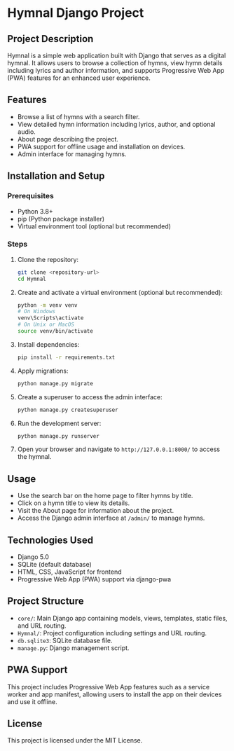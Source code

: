# Hymnal Django Project

## Project Description
Hymnal is a simple web application built with Django that serves as a digital hymnal. It allows users to browse a collection of hymns, view hymn details including lyrics and author information, and supports Progressive Web App (PWA) features for an enhanced user experience.

## Features
- Browse a list of hymns with a search filter.
- View detailed hymn information including lyrics, author, and optional audio.
- About page describing the project.
- PWA support for offline usage and installation on devices.
- Admin interface for managing hymns.

## Installation and Setup

### Prerequisites
- Python 3.8+
- pip (Python package installer)
- Virtual environment tool (optional but recommended)

### Steps
1. Clone the repository:
   ```bash
   git clone <repository-url>
   cd Hymnal
   ```

2. Create and activate a virtual environment (optional but recommended):
   ```bash
   python -m venv venv
   # On Windows
   venv\Scripts\activate
   # On Unix or MacOS
   source venv/bin/activate
   ```

3. Install dependencies:
   ```bash
   pip install -r requirements.txt
   ```

4. Apply migrations:
   ```bash
   python manage.py migrate
   ```

5. Create a superuser to access the admin interface:
   ```bash
   python manage.py createsuperuser
   ```

6. Run the development server:
   ```bash
   python manage.py runserver
   ```

7. Open your browser and navigate to `http://127.0.0.1:8000/` to access the hymnal.

## Usage
- Use the search bar on the home page to filter hymns by title.
- Click on a hymn title to view its details.
- Visit the About page for information about the project.
- Access the Django admin interface at `/admin/` to manage hymns.

## Technologies Used
- Django 5.0
- SQLite (default database)
- HTML, CSS, JavaScript for frontend
- Progressive Web App (PWA) support via django-pwa

## Project Structure
- `core/`: Main Django app containing models, views, templates, static files, and URL routing.
- `Hymnal/`: Project configuration including settings and URL routing.
- `db.sqlite3`: SQLite database file.
- `manage.py`: Django management script.

## PWA Support
This project includes Progressive Web App features such as a service worker and app manifest, allowing users to install the app on their devices and use it offline.

## License
This project is licensed under the MIT License.
